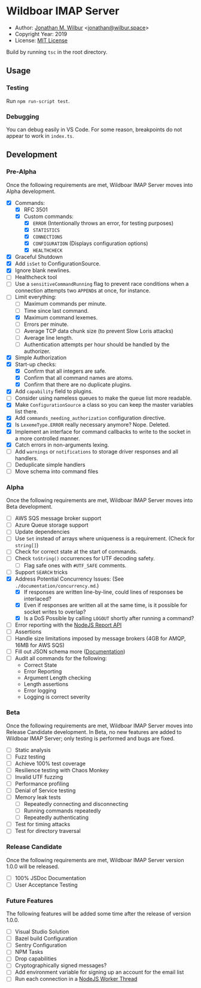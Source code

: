 # Wildboar IMAP Server

* Author: [Jonathan M. Wilbur](https://jonathan.wilbur.space) <[jonathan@wilbur.space](mailto:jonathan@wilbur.space)>
* Copyright Year: 2019
* License: [MIT License](https://mit-license.org/)

Build by running `tsc` in the root directory.

## Usage

### Testing

Run `npm run-script test`.

### Debugging

You can debug easily in VS Code. For some reason, breakpoints do not appear to
work in `index.ts`. 

## Development

### Pre-Alpha

Once the following requirements are met, Wildboar IMAP Server moves into Alpha
development.

- [x] Commands:
  - [x] RFC 3501
  - [x] Custom commands:
    - [x] `ERROR` (Intentionally throws an error, for testing purposes)
    - [x] `STATISTICS`
    - [x] `CONNECTIONS`
    - [x] `CONFIGURATION` (Displays configuration options)
    - [x] `HEALTHCHECK`
- [x] Graceful Shutdown
- [x] Add `isSet` to ConfigurationSource.
- [x] Ignore blank newlines.
- [ ] Healthcheck tool
- [ ] Use a `sensitiveCommandRunning` flag to prevent race conditions when a
      connection attempts two `APPEND`s at once, for instance.
- [ ] Limit everything:
  - [ ] Maximum commands per minute.
  - [ ] Time since last command.
  - [x] Maximum command lexemes.
  - [ ] Errors per minute.
  - [ ] Average TCP data chunk size (to prevent Slow Loris attacks)
  - [ ] Average line length.
  - [ ] Authentication attempts per hour should be handled by the authorizer.
- [x] Simple Authorization
- [x] Start-up checks:
  - [x] Confirm that all integers are safe.
  - [x] Confirm that all command names are atoms.
  - [x] Confirm that there are no duplicate plugins.
- [x] Add `capability` field to plugins.
- [ ] Consider using nameless queues to make the queue list more readable.
- [x] Make `ConfigurationSource` a class so you can keep the master variables list there.
- [x] Add `commands_needing_authorization` configuration directive.
- [x] Is `LexemeType.ERROR` really necessary anymore? Nope. Deleted.
- [x] Implement an interface for command callbacks to write to the socket in a more controlled manner.
- [x] Catch errors in non-arguments lexing.
- [ ] Add `warnings` or `notifications` to storage driver responses and all handlers.
- [ ] Deduplicate simple handlers
- [ ] Move schema into command files

### Alpha

Once the following requirements are met, Wildboar IMAP Server moves into Beta
development.

- [ ] AWS SQS message broker support
- [ ] Azure Queue storage support
- [ ] Update dependencies
- [ ] Use `Set` instead of arrays where uniqueness is a requirement. (Check for `string[]`)
- [ ] Check for correct state at the start of commands.
- [ ] Check `toString()` occurrences for UTF decoding safety.
  - [ ] Flag safe ones with `#UTF_SAFE` comments.
- [ ] Support `SEARCH` tricks
- [x] Address Potential Concurrency Issues: (See `./documentation/concurrency.md`.)
  - [x] If responses are written line-by-line, could lines of responses be interlaced?
  - [x] Even if responses are written all at the same time, is it possible for socket writes to overlap?
  - [x] Is a DoS Possible by calling `LOGOUT` shortly after running a command?
- [ ] Error reporting with the [NodeJS Report API](https://nodejs.org/dist/latest-v11.x/docs/api/report.html)
- [ ] Assertions
- [ ] Handle size limitations imposed by message brokers (4GB for AMQP, 16MB for AWS SQS)
- [ ] Fill out JSON schema more ([Documentation](json-schema.org/latest/json-schema-validation.html))
- [ ] Audit all commands for the following:
  - Correct State
  - Error Reporting
  - Argument Length checking
  - Length assertions
  - Error logging
  - Logging is correct severity

### Beta

Once the following requirements are met, Wildboar IMAP Server moves into
Release Candidate development. In Beta, no new features are added to Wildboar
IMAP Server; only testing is performed and bugs are fixed.

- [ ] Static analysis
- [ ] Fuzz testing
- [ ] Achieve 100% test coverage
- [ ] Resilience testing with Chaos Monkey
- [ ] Invalid UTF fuzzing
- [ ] Performance profiling
- [ ] Denial of Service testing
- [ ] Memory leak tests
  - [ ] Repeatedly connecting and disconnecting
  - [ ] Running commands repeatedly
  - [ ] Repeatedly authenticating
- [ ] Test for timing attacks
- [ ] Test for directory traversal

### Release Candidate

Once the following requirements are met, Wildboar IMAP Server version 1.0.0
will be released.

- [ ] 100% JSDoc Documentation
- [ ] User Acceptance Testing

### Future Features

The following features will be added some time after the release of version
1.0.0.

- [ ] Visual Studio Solution
- [ ] Bazel build Configuration
- [ ] Sentry Configuration
- [ ] NPM Tasks
- [ ] Drop capabilities
- [ ] Cryptographically signed messages?
- [ ] Add environment variable for signing up an account for the email list
- [ ] Run each connection in a [NodeJS Worker Thread](https://nodejs.org/dist/latest-v11.x/docs/api/worker_threads.html)